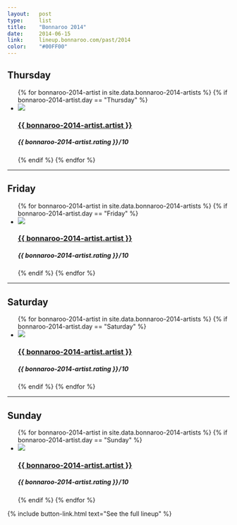 ```yaml
---
layout:   post
type:     list
title:    "Bonnaroo 2014"
date:     2014-06-15
link:     lineup.bonnaroo.com/past/2014
color:    "#00FF00"
---
```


## Thursday

<ul class="list article-list list-photo-circle">
  {% for bonnaroo-2014-artist in site.data.bonnaroo-2014-artists  %}
  {% if bonnaroo-2014-artist.day == "Thursday" %}
  <li class="list-item">
    <div class="list-row">
      <a href="{{ bonnaroo-2014-artist.link }}">
        <img src="/img/{{ page.title | slugify }}/{{ bonnaroo-2014-artist.artist | slugify }}.jpg" class="list-image">
      </a>
      <a href="{{ bonnaroo-2014-artist.link }}">
        <h3 class="list-title">{{ bonnaroo-2014-artist.artist }}</h3>
      </a>
      <h5 class="list-detail"><em>{{ bonnaroo-2014-artist.rating }}</em>&#8202;/&#8202;10</h5>
    </div>
  </li>
  {% endif %}
  {% endfor %}
</ul>

---

## Friday

<ul class="list article-list list-photo-circle">
  {% for bonnaroo-2014-artist in site.data.bonnaroo-2014-artists  %}
  {% if bonnaroo-2014-artist.day == "Friday" %}
  <li class="list-item">
    <div class="list-row">
      <a href="{{ bonnaroo-2014-artist.link }}">
        <img src="/img/{{ page.title | slugify }}/{{ bonnaroo-2014-artist.artist | slugify }}.jpg" class="list-image">
      </a>
      <a href="{{ bonnaroo-2014-artist.link }}">
        <h3 class="list-title">{{ bonnaroo-2014-artist.artist }}</h3>
      </a>
      <h5 class="list-detail"><em>{{ bonnaroo-2014-artist.rating }}</em>&#8202;/&#8202;10</h5>
    </div>
  </li>
  {% endif %}
  {% endfor %}
</ul>

---

## Saturday

<ul class="list article-list list-photo-circle">
  {% for bonnaroo-2014-artist in site.data.bonnaroo-2014-artists  %}
  {% if bonnaroo-2014-artist.day == "Saturday" %}
  <li class="list-item">
    <div class="list-row">
      <a href="{{ bonnaroo-2014-artist.link }}">
        <img src="/img/{{ page.title | slugify }}/{{ bonnaroo-2014-artist.artist | slugify }}.jpg" class="list-image">
      </a>
      <a href="{{ bonnaroo-2014-artist.link }}">
        <h3 class="list-title">{{ bonnaroo-2014-artist.artist }}</h3>
      </a>
      <h5 class="list-detail"><em>{{ bonnaroo-2014-artist.rating }}</em>&#8202;/&#8202;10</h5>
    </div>
  </li>
  {% endif %}
  {% endfor %}
</ul>

---

## Sunday

<ul class="list article-list list-photo-circle">
  {% for bonnaroo-2014-artist in site.data.bonnaroo-2014-artists  %}
  {% if bonnaroo-2014-artist.day == "Sunday" %}
  <li class="list-item">
    <div class="list-row">
      <a href="{{ bonnaroo-2014-artist.link }}">
        <img src="/img/{{ page.title | slugify }}/{{ bonnaroo-2014-artist.artist | slugify }}.jpg" class="list-image">
      </a>
      <a href="{{ bonnaroo-2014-artist.link }}">
        <h3 class="list-title">{{ bonnaroo-2014-artist.artist }}</h3>
      </a>
      <h5 class="list-detail"><em>{{ bonnaroo-2014-artist.rating }}</em>&#8202;/&#8202;10</h5>
    </div>
  </li>
  {% endif %}
  {% endfor %}
</ul>

{% include button-link.html text="See the full lineup" %}
